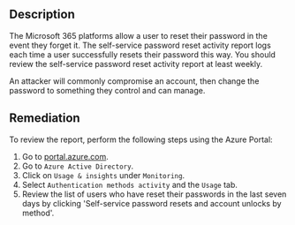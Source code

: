 ## Description

The Microsoft 365 platforms allow a user to reset their password in the event they forget it. The self-service password reset activity report logs each time a user successfully resets their password this way. You should review the self-service password reset activity report at least weekly.

An attacker will commonly compromise an account, then change the password to something they control and can manage.

## Remediation

To review the report, perform the following steps using the Azure Portal:

1. Go to [portal.azure.com](https://portal.azure.com/).
2. Go to `Azure Active Directory`.
3. Click on `Usage & insights` under `Monitoring`.
4. Select `Authentication methods activity` and the `Usage` tab.
5. Review the list of users who have reset their passwords in the last seven days by clicking 'Self-service password resets and account unlocks by method'.